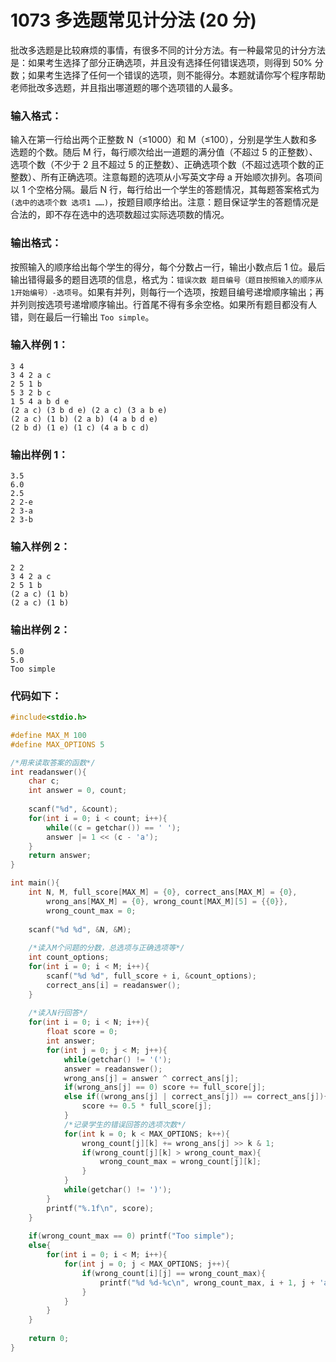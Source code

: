 # 1073 多选题常见计分法 (20 分)
批改多选题是比较麻烦的事情，有很多不同的计分方法。有一种最常见的计分方法是：如果考生选择了部分正确选项，并且没有选择任何错误选项，则得到 50% 分数；如果考生选择了任何一个错误的选项，则不能得分。本题就请你写个程序帮助老师批改多选题，并且指出哪道题的哪个选项错的人最多。
### 输入格式：
输入在第一行给出两个正整数 N（≤1000）和 M（≤100），分别是学生人数和多选题的个数。随后 M 行，每行顺次给出一道题的满分值（不超过 5 的正整数）、选项个数（不少于 2 且不超过 5 的正整数）、正确选项个数（不超过选项个数的正整数）、所有正确选项。注意每题的选项从小写英文字母 a 开始顺次排列。各项间以 1 个空格分隔。最后 N 行，每行给出一个学生的答题情况，其每题答案格式为 `(选中的选项个数 选项1 ……)`，按题目顺序给出。注意：题目保证学生的答题情况是合法的，即不存在选中的选项数超过实际选项数的情况。
### 输出格式：
按照输入的顺序给出每个学生的得分，每个分数占一行，输出小数点后 1 位。最后输出错得最多的题目选项的信息，格式为：`错误次数 题目编号（题目按照输入的顺序从1开始编号）-选项号`。如果有并列，则每行一个选项，按题目编号递增顺序输出；再并列则按选项号递增顺序输出。行首尾不得有多余空格。如果所有题目都没有人错，则在最后一行输出 `Too simple`。
### 输入样例 1：
```
3 4 
3 4 2 a c
2 5 1 b
5 3 2 b c
1 5 4 a b d e
(2 a c) (3 b d e) (2 a c) (3 a b e)
(2 a c) (1 b) (2 a b) (4 a b d e)
(2 b d) (1 e) (1 c) (4 a b c d)
```
### 输出样例 1：
```
3.5
6.0
2.5
2 2-e
2 3-a
2 3-b
```
### 输入样例 2：
```
2 2 
3 4 2 a c
2 5 1 b
(2 a c) (1 b)
(2 a c) (1 b)
```
### 输出样例 2：
```
5.0
5.0
Too simple
```
### 代码如下：
```c
#include<stdio.h>

#define MAX_M 100
#define MAX_OPTIONS 5

/*用来读取答案的函数*/ 
int readanswer(){
    char c;
    int answer = 0, count;
    
    scanf("%d", &count);
    for(int i = 0; i < count; i++){
        while((c = getchar()) == ' ');
        answer |= 1 << (c - 'a');
    }
    return answer;
}

int main(){
    int N, M, full_score[MAX_M] = {0}, correct_ans[MAX_M] = {0},
        wrong_ans[MAX_M] = {0}, wrong_count[MAX_M][5] = {{0}},
        wrong_count_max = 0;
    
    scanf("%d %d", &N, &M);
    
    /*读入M个问题的分数，总选项与正确选项等*/ 
    int count_options;
    for(int i = 0; i < M; i++){
        scanf("%d %d", full_score + i, &count_options);
        correct_ans[i] = readanswer();
    }
    
    /*读入N行回答*/ 
    for(int i = 0; i < N; i++){
        float score = 0;
        int answer;
        for(int j = 0; j < M; j++){
            while(getchar() != '(');
            answer = readanswer();
            wrong_ans[j] = answer ^ correct_ans[j];
            if(wrong_ans[j] == 0) score += full_score[j];
            else if((wrong_ans[j] | correct_ans[j]) == correct_ans[j]){
                score += 0.5 * full_score[j];
            }
            /*记录学生的错误回答的选项次数*/ 
            for(int k = 0; k < MAX_OPTIONS; k++){
                wrong_count[j][k] += wrong_ans[j] >> k & 1;
                if(wrong_count[j][k] > wrong_count_max){
                    wrong_count_max = wrong_count[j][k];
                }
            }
            while(getchar() != ')');
        }
        printf("%.1f\n", score);
    }
    
    if(wrong_count_max == 0) printf("Too simple");
    else{
        for(int i = 0; i < M; i++){
            for(int j = 0; j < MAX_OPTIONS; j++){
                if(wrong_count[i][j] == wrong_count_max){
                    printf("%d %d-%c\n", wrong_count_max, i + 1, j + 'a');
                }
            }
        }
    }
    
    return 0;
} 
```